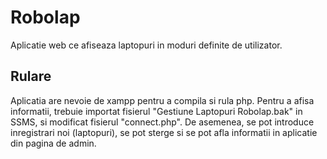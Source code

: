 # Robolap
Aplicatie web ce afiseaza laptopuri in moduri definite de utilizator.


## Rulare
Aplicatia are nevoie de xampp pentru a compila si rula php.
Pentru a afisa informatii, trebuie importat fisierul "Gestiune Laptopuri Robolap.bak" in SSMS, si modificat fisierul "connect.php". De asemenea, se pot introduce inregistrari noi (laptopuri), se pot sterge si se pot afla informatii in aplicatie din pagina de admin.
